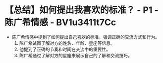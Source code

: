 # 【总结】如何提出我喜欢的标准？ - P1 - 陈广希情感 - BV1u3411t7Cc

-   陈广希情感中提到了如何提出自己喜欢的标准，强调正确的交流方式和行为。
    1.  陈广希试图了解对方的姓名、年龄、星座等信息。
    2.  他提到了正确的节奏和时间在交流中的重要性。
    3.  陈广希通过了解对方的星座来展示自己的了解和交流技巧。